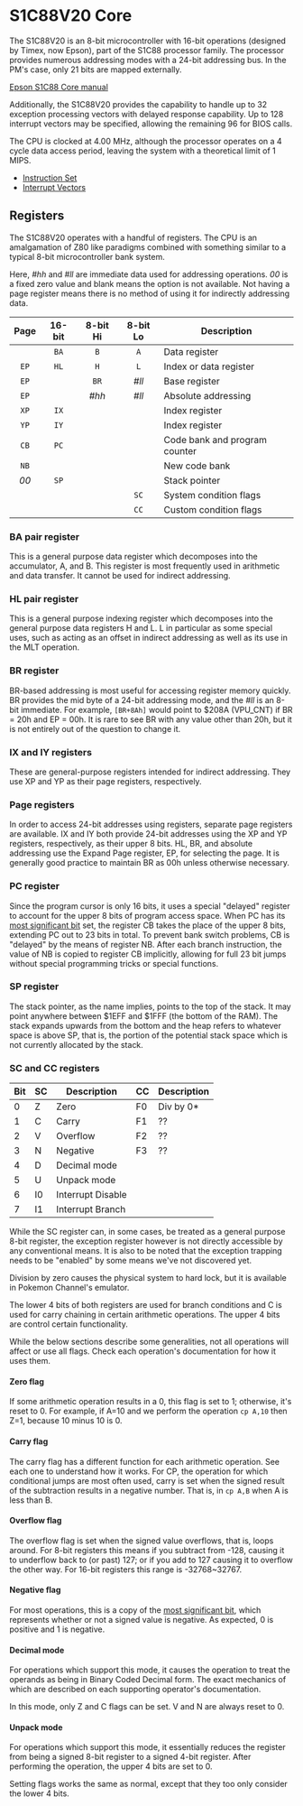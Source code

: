 # S1C88V20 Core

The S1C88V20 is an 8-bit microcontroller with 16-bit operations (designed by Timex, now Epson), part of the S1C88 processor family. The processor provides numerous addressing modes with a 24-bit addressing bus. In the PM's case, only 21 bits are mapped externally.

[Epson S1C88 Core manual](http://www.epsondevice.com/webapp/docs_ic/DownloadServlet?id=ID001149)

Additionally, the S1C88V20 provides the capability to handle up to 32 exception processing vectors with delayed response capability. Up to 128 interrupt vectors may be specified, allowing the remaining 96 for BIOS calls.

The CPU is clocked at 4.00 MHz, although the processor operates on a 4 cycle data access period, leaving the system with a theoretical limit of 1 MIPS.

- [Instruction Set](S1C88_InstructionSet.md)
- [Interrupt Vectors](PM_IRQs.md)

## Registers

The S1C88V20 operates with a handful of registers. The CPU is an amalgamation of Z80 like paradigms combined with something similar to a typical 8-bit microcontroller bank system.

Here, _#hh_ and _#ll_ are immediate data used for addressing operations. _00_ is a fixed zero value and blank means the option is not available. Not having a page register means there is no method of using it for indirectly addressing data.

| Page | 16-bit | 8-bit Hi | 8-bit Lo | Description                   |
|:----:|:------:|:--------:|:--------:| ----------------------------- |
|      | `BA`   | `B`      | `A`      | Data register                 |
| `EP` | `HL`   | `H`      | `L`      | Index or data register        |
| `EP` |        | `BR`     | _#ll_    | Base register                 |
| `EP` |        | _#hh_    | _#ll_    | Absolute addressing           |
| `XP` | `IX`   |          |          | Index register                |
| `YP` | `IY`   |          |          | Index register                |
| `CB` | `PC`   |          |          | Code bank and program counter |
| `NB` |        |          |          | New code bank                 |
| _00_ | `SP`   |          |          | Stack pointer                 |
|      |        |          | `SC`     | System condition flags        |
|      |        |          | `CC`     | Custom condition flags        |

### BA pair register

This is a general purpose data register which decomposes into the accumulator, A, and B. This register is most frequently used in arithmetic and data transfer. It cannot be used for indirect addressing.

### HL pair register

This is a general purpose indexing register which decomposes into the general purpose data registers H and L. L in particular as some special uses, such as acting as an offset in indirect addressing as well as its use in the MLT operation.

### BR register

BR-based addressing is most useful for accessing register memory quickly. BR provides the mid byte of a 24-bit addressing mode, and the _#ll_ is an 8-bit immediate. For example, `[BR+8Ah]` would point to $208A (VPU_CNT) if BR = 20h and EP = 00h. It is rare to see BR with any value other than 20h, but it is not entirely out of the question to change it.

### IX and IY registers

These are general-purpose registers intended for indirect addressing. They use XP and YP as their page registers, respectively.

### Page registers

In order to access 24-bit addresses using registers, separate page registers are available. IX and IY both provide 24-bit addresses using the XP and YP registers, respectively, as their upper 8 bits. HL, BR, and absolute addressing use the Expand Page register, EP, for selecting the page. It is generally good practice to maintain BR as 00h unless otherwise necessary.

### PC register

Since the program cursor is only 16 bits, it uses a special "delayed" register to account for the upper 8 bits of program access space. When PC has its [most significant bit](Glossary.md#most-significant-bit) set, the register CB takes the place of the upper 8 bits, extending PC out to 23 bits in total. To prevent bank switch problems, CB is "delayed" by the means of register NB. After each branch instruction, the value of NB is copied to register CB implicitly, allowing for full 23 bit jumps without special programming tricks or special functions.

### SP register

The stack pointer, as the name implies, points to the top of the stack. It may point anywhere between $1EFF and $1FFF (the bottom of the RAM). The stack expands upwards from the bottom and the heap refers to whatever space is above SP, that is, the portion of the potential stack space which is not currently allocated by the stack.

### SC and CC registers

| Bit | SC | Description       | CC | Description |
| --- | -- | ----------------- | -- | ----------- |
| 0   | Z  | Zero              | F0 | Div by 0*   |
| 1   | C  | Carry             | F1 | ??          |
| 2   | V  | Overflow          | F2 | ??          |
| 3   | N  | Negative          | F3 | ??          |
| 4   | D  | Decimal mode      |    |             |
| 5   | U  | Unpack mode       |    |             |
| 6   | I0 | Interrupt Disable |    |             |
| 7   | I1 | Interrupt Branch  |    |             |

While the SC register can, in some cases, be treated as a general purpose 8-bit register, the exception register however is not directly accessible by any conventional means. It is also to be noted that the exception trapping needs to be "enabled" by some means we've not discovered yet.

Division by zero causes the physical system to hard lock, but it is available in Pokemon Channel's emulator.

The lower 4 bits of both registers are used for branch conditions and C is used for carry chaining in certain arithmetic operations. The upper 4 bits are control certain functionality.

While the below sections describe some generalities, not all operations will affect or use all flags. Check each operation's documentation for how it uses them.

#### Zero flag

If some arithmetic operation results in a 0, this flag is set to 1; otherwise, it's reset to 0. For example, if A=10 and we perform the operation `cp A,10` then Z=1, because 10 minus 10 is 0.

#### Carry flag

The carry flag has a different function for each arithmetic operation. See each one to understand how it works. For CP, the operation for which conditional jumps are most often used, carry is set when the signed result of the subtraction results in a negative number. That is, in `cp A,B` when A is less than B.

#### Overflow flag

The overflow flag is set when the signed value overflows, that is, loops around. For 8-bit registers this means if you subtract from -128, causing it to underflow back to (or past) 127; or if you add to 127 causing it to overflow the other way. For 16-bit registers this range is -32768~32767.

#### Negative flag

For most operations, this is a copy of the [most significant bit](Glossary.md#most-significant-bit), which represents whether or not a signed value is negative. As expected, 0 is positive and 1 is negative.

#### Decimal mode

For operations which support this mode, it causes the operation to treat the operands as being in Binary Coded Decimal form. The exact mechanics of which are described on each supporting operator's documentation.

In this mode, only Z and C flags can be set. V and N are always reset to 0. 

#### Unpack mode

For operations which support this mode, it essentially reduces the register from being a signed 8-bit register to a signed 4-bit register. After performing the operation, the upper 4 bits are set to 0.

Setting flags works the same as normal, except that they too only consider the lower 4 bits.
